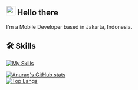 ## <img src="https://media.giphy.com/media/hvRJCLFzcasrR4ia7z/giphy.gif" width="25px"> Hello there
I'm a Mobile Developer based in Jakarta, Indonesia.

## 🛠 Skills
[![My Skills](https://skillicons.dev/icons?i=dart,flutter,kotlin,java,swift,js,express,nodejs,postman,figma,xd,mysql,postgres,sqlite&theme=light&perline=9)](https://skillicons.dev)

[![Anurag's GitHub stats](https://github-readme-stats.vercel.app/api?username=jc-wu1&count_private=true)](https://github.com/anuraghazra/github-readme-stats)\
[![Top Langs](https://github-readme-stats.vercel.app/api/top-langs/?username=jc-wu1&hide_progress=true)](https://github.com/anuraghazra/github-readme-stats)
